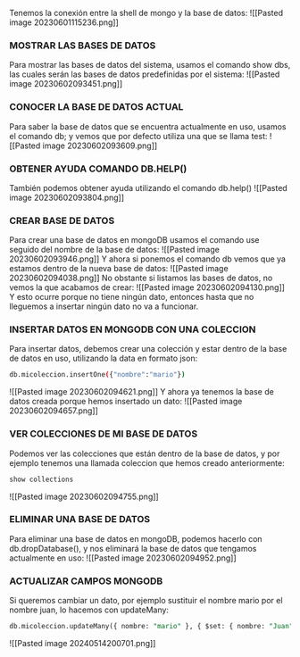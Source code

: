 Tenemos la conexión entre la shell de mongo y la base de datos:
![[Pasted image 20230601115236.png]]
### MOSTRAR LAS BASES DE DATOS
Para mostrar las bases de datos del sistema, usamos el comando show dbs, las cuales serán las bases de datos predefinidas por el sistema:
![[Pasted image 20230602093451.png]]
### CONOCER LA BASE DE DATOS ACTUAL
Para saber la base de datos que se encuentra actualmente en uso, usamos el comando db; y vemos que por defecto utiliza una que se llama test:
![[Pasted image 20230602093609.png]]
### OBTENER AYUDA COMANDO DB.HELP()
También podemos obtener ayuda utilizando el comando db.help()
![[Pasted image 20230602093804.png]]
### CREAR BASE DE DATOS
Para crear una base de datos en mongoDB usamos el comando use seguido del nombre de la base de datos:
![[Pasted image 20230602093946.png]]
Y ahora si ponemos el comando db vemos que ya estamos dentro de la nueva base de datos:
![[Pasted image 20230602094038.png]]
No obstante si listamos las bases de datos, no vemos la que acabamos de crear:
![[Pasted image 20230602094130.png]]
Y esto ocurre porque no tiene ningún dato, entonces hasta que no lleguemos a insertar ningún dato no va a funcionar.
### INSERTAR DATOS EN MONGODB CON UNA COLECCION
Para insertar datos, debemos crear una colección y estar dentro de la base de datos en uso, utilizando la data en formato json:
```bash
db.micoleccion.insertOne({"nombre":"mario"})
```
![[Pasted image 20230602094621.png]]
Y ahora ya tenemos la base de datos creada porque hemos insertado un dato:
![[Pasted image 20230602094657.png]]
### VER COLECCIONES DE MI BASE DE DATOS
Podemos ver las colecciones que están dentro de la base de datos, y por ejemplo tenemos una llamada coleccion que hemos creado anteriormente:
```bash
show collections
```
![[Pasted image 20230602094755.png]]
### ELIMINAR UNA BASE DE DATOS
Para eliminar una base de datos en mongoDB, podemos hacerlo con db.dropDatabase(), y nos eliminará la base de datos que tengamos actualmente en uso:
![[Pasted image 20230602094952.png]]
### ACTUALIZAR CAMPOS MONGODB
Si queremos cambiar un dato, por ejemplo sustituir el nombre mario por el nombre juan, lo hacemos con updateMany:
```sql
db.micoleccion.updateMany({ nombre: "mario" }, { $set: { nombre: "Juan" } })
```
![[Pasted image 20240514200701.png]]
